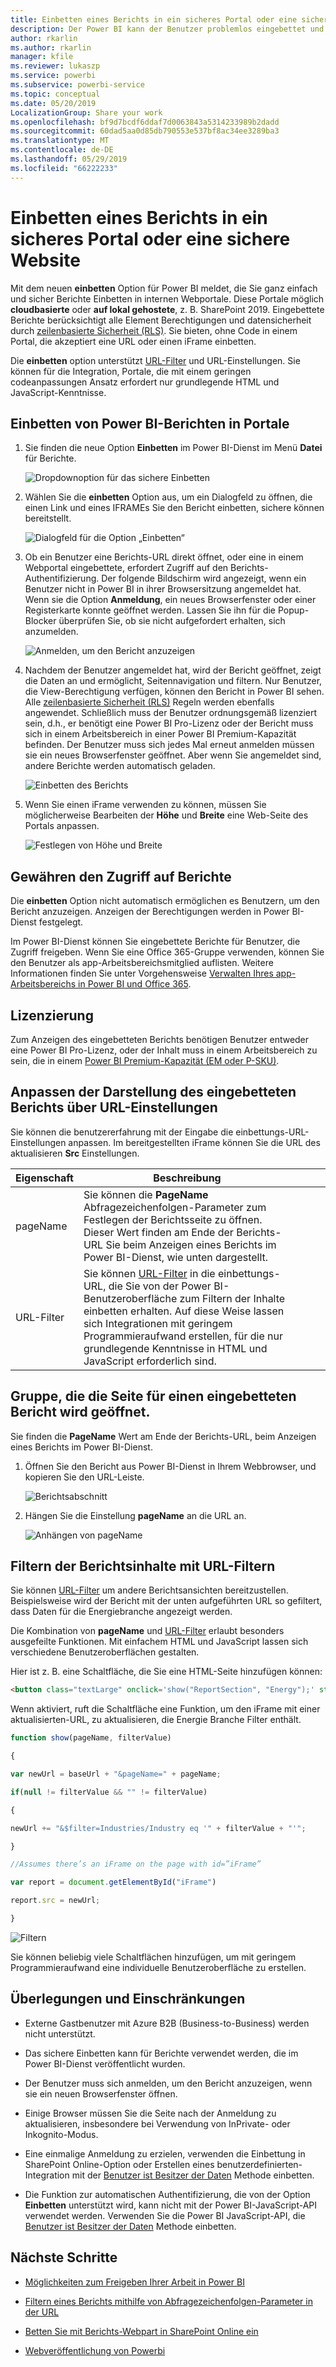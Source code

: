 ```yaml
---
title: Einbetten eines Berichts in ein sicheres Portal oder eine sichere Website
description: Der Power BI kann der Benutzer problemlos eingebettet und betten Sie Berichte sicher in internen-Webportal.
author: rkarlin
ms.author: rkarlin
manager: kfile
ms.reviewer: lukaszp
ms.service: powerbi
ms.subservice: powerbi-service
ms.topic: conceptual
ms.date: 05/20/2019
LocalizationGroup: Share your work
ms.openlocfilehash: bf9d7bcdf6ddaf7d0063843a5314233989b2dadd
ms.sourcegitcommit: 60dad5aa0d85db790553e537bf8ac34ee3289ba3
ms.translationtype: MT
ms.contentlocale: de-DE
ms.lasthandoff: 05/29/2019
ms.locfileid: "66222233"
---
```

# <a name="embed-a-report-in-a-secure-portal-or-website"></a>Einbetten eines Berichts in ein sicheres Portal oder eine sichere Website

Mit dem neuen **einbetten** Option für Power BI meldet, die Sie ganz einfach und sicher Berichte Einbetten in internen Webportale. Diese Portale möglich **cloudbasierte** oder **auf lokal gehostete**, z. B. SharePoint 2019. Eingebettete Berichte berücksichtigt alle Element Berechtigungen und datensicherheit durch [zeilenbasierte Sicherheit (RLS)](service-admin-rls.md). Sie bieten, ohne Code in einem Portal, die akzeptiert eine URL oder einen iFrame einbetten. 

Die **einbetten** option unterstützt [URL-Filter](service-url-filters.md) und URL-Einstellungen. Sie können für die Integration, Portale, die mit einem geringen codeanpassungen Ansatz erfordert nur grundlegende HTML und JavaScript-Kenntnisse.

## <a name="how-to-embed-power-bi-reports-into-portals"></a>**Einbetten** von Power BI-Berichten in Portale

1. Sie finden die neue Option **Einbetten** im Power BI-Dienst im Menü **Datei** für Berichte.

    ![Dropdownoption für das sichere Einbetten](media/service-embed-secure/secure-embed-drop-down-menu.png)

2. Wählen Sie die **einbetten** Option aus, um ein Dialogfeld zu öffnen, die einen Link und eines IFRAMEs Sie den Bericht einbetten, sichere können bereitstellt.

    ![Dialogfeld für die Option „Einbetten“](media/service-embed-secure/secure-embed-code-dialog.png)

3. Ob ein Benutzer eine Berichts-URL direkt öffnet, oder eine in einem Webportal eingebettete, erfordert Zugriff auf den Berichts-Authentifizierung. Der folgende Bildschirm wird angezeigt, wenn ein Benutzer nicht in Power BI in ihrer Browsersitzung angemeldet hat. Wenn sie die Option **Anmeldung**, ein neues Browserfenster oder einer Registerkarte konnte geöffnet werden. Lassen Sie ihn für die Popup-Blocker überprüfen Sie, ob sie nicht aufgefordert erhalten, sich anzumelden.

    ![Anmelden, um den Bericht anzuzeigen](media/service-embed-secure/secure-embed-sign-in.png)

4. Nachdem der Benutzer angemeldet hat, wird der Bericht geöffnet, zeigt die Daten an und ermöglicht, Seitennavigation und filtern. Nur Benutzer, die View-Berechtigung verfügen, können den Bericht in Power BI sehen. Alle [zeilenbasierte Sicherheit (RLS)](service-admin-rls.md) Regeln werden ebenfalls angewendet. Schließlich muss der Benutzer ordnungsgemäß lizenziert sein, d.h., er benötigt eine Power BI Pro-Lizenz oder der Bericht muss sich in einem Arbeitsbereich in einer Power BI Premium-Kapazität befinden. Der Benutzer muss sich jedes Mal erneut anmelden müssen sie ein neues Browserfenster geöffnet. Aber wenn Sie angemeldet sind, andere Berichte werden automatisch geladen.

    ![Einbetten des Berichts](media/service-embed-secure/secure-embed-report.png)

5. Wenn Sie einen iFrame verwenden zu können, müssen Sie möglicherweise Bearbeiten der **Höhe** und **Breite** eine Web-Seite des Portals anpassen.

    ![Festlegen von Höhe und Breite](media/service-embed-secure/secure-embed-size.png)

## <a name="granting-report-access"></a>Gewähren den Zugriff auf Berichte

Die **einbetten** Option nicht automatisch ermöglichen es Benutzern, um den Bericht anzuzeigen. Anzeigen der Berechtigungen werden in Power BI-Dienst festgelegt.

Im Power BI-Dienst können Sie eingebettete Berichte für Benutzer, die Zugriff freigeben. Wenn Sie eine Office 365-Gruppe verwenden, können Sie den Benutzer als app-Arbeitsbereichsmitglied auflisten. Weitere Informationen finden Sie unter Vorgehensweise [Verwalten Ihres app-Arbeitsbereichs in Power BI und Office 365](service-manage-app-workspace-in-power-bi-and-office-365.md).

## <a name="licensing"></a>Lizenzierung

Zum Anzeigen des eingebetteten Berichts benötigen Benutzer entweder eine Power BI Pro-Lizenz, oder der Inhalt muss in einem Arbeitsbereich zu sein, die in einem [Power BI Premium-Kapazität (EM oder P-SKU)](service-admin-premium-purchase.md).

## <a name="customize-your-embed-experience-using-url-settings"></a>Anpassen der Darstellung des eingebetteten Berichts über URL-Einstellungen

Sie können die benutzererfahrung mit der Eingabe die einbettungs-URL-Einstellungen anpassen. Im bereitgestellten iFrame können Sie die URL des aktualisieren **Src** Einstellungen.

| Eigenschaft  | Beschreibung  |  |  |  |
|--------------|-----------------------------------------------------------------------------------------------------------------------------------------------------------------------------------------------------------------------|---|---|---|
| pageName  | Sie können die **PageName** Abfragezeichenfolgen-Parameter zum Festlegen der Berichtsseite zu öffnen. Dieser Wert finden am Ende der Berichts-URL Sie beim Anzeigen eines Berichts im Power BI-Dienst, wie unten dargestellt. |  |  |  |
| URL-Filter  | Sie können [URL-Filter](service-url-filters.md) in die einbettungs-URL, die Sie von der Power BI-Benutzeroberfläche zum Filtern der Inhalte einbetten erhalten. Auf diese Weise lassen sich Integrationen mit geringem Programmieraufwand erstellen, für die nur grundlegende Kenntnisse in HTML und JavaScript erforderlich sind.  |  |  |  |

## <a name="set-which-page-opens-for-an-embedded-report"></a>Gruppe, die die Seite für einen eingebetteten Bericht wird geöffnet. 

Sie finden die **PageName** Wert am Ende der Berichts-URL, beim Anzeigen eines Berichts im Power BI-Dienst.

1. Öffnen Sie den Bericht aus Power BI-Dienst in Ihrem Webbrowser, und kopieren Sie den URL-Leiste.

    ![Berichtsabschnitt](media/service-embed-secure/secure-embed-report-section.png)

2. Hängen Sie die Einstellung **pageName** an die URL an.

    ![Anhängen von pageName](media/service-embed-secure/secure-embed-append-page-name.png)

## <a name="filter-report-content-using-url-filters"></a>Filtern der Berichtsinhalte mit URL-Filtern 

Sie können [URL-Filter](service-url-filters.md) um andere Berichtsansichten bereitzustellen. Beispielsweise wird der Bericht mit der unten aufgeführten URL so gefiltert, dass Daten für die Energiebranche angezeigt werden.

Die Kombination von **pageName** und [URL-Filter](service-url-filters.md) erlaubt besonders ausgefeilte Funktionen. Mit einfachem HTML und JavaScript lassen sich verschiedene Benutzeroberflächen gestalten.

Hier ist z. B. eine Schaltfläche, die Sie eine HTML-Seite hinzufügen können:

```html
<button class="textLarge" onclick='show("ReportSection", "Energy");' style="display: inline-block;">Show Energy</button>
```

Wenn aktiviert, ruft die Schaltfläche eine Funktion, um den iFrame mit einer aktualisierten-URL, zu aktualisieren, die Energie Branche Filter enthält.

```javascript
function show(pageName, filterValue)

{

var newUrl = baseUrl + "&pageName=" + pageName;

if(null != filterValue && "" != filterValue)

{

newUrl += "&$filter=Industries/Industry eq '" + filterValue + "'";

}

//Assumes there’s an iFrame on the page with id=”iFrame”

var report = document.getElementById("iFrame")

report.src = newUrl;

}
```

![Filtern](media/service-embed-secure/secure-embed-filter.png)

Sie können beliebig viele Schaltflächen hinzufügen, um mit geringem Programmieraufwand eine individuelle Benutzeroberfläche zu erstellen. 

## <a name="considerations-and-limitations"></a>Überlegungen und Einschränkungen

* Externe Gastbenutzer mit Azure B2B (Business-to-Business) werden nicht unterstützt.

* Das sichere Einbetten kann für Berichte verwendet werden, die im Power BI-Dienst veröffentlicht wurden.

* Der Benutzer muss sich anmelden, um den Bericht anzuzeigen, wenn sie ein neuen Browserfenster öffnen.

* Einige Browser müssen Sie die Seite nach der Anmeldung zu aktualisieren, insbesondere bei Verwendung von InPrivate- oder Inkognito-Modus.

* Eine einmalige Anmeldung zu erzielen, verwenden die Einbettung in SharePoint Online-Option oder Erstellen eines benutzerdefinierten-Integration mit der [Benutzer ist Besitzer der Daten](developer/embed-sample-for-your-organization.md) Methode einbetten. 

* Die Funktion zur automatischen Authentifizierung, die von der Option **Einbetten** unterstützt wird, kann nicht mit der Power BI-JavaScript-API verwendet werden. Verwenden Sie die Power BI JavaScript-API, die [Benutzer ist Besitzer der Daten](developer/embed-sample-for-your-organization.md) Methode einbetten. 

## <a name="next-steps"></a>Nächste Schritte

* [Möglichkeiten zum Freigeben Ihrer Arbeit in Power BI](service-how-to-collaborate-distribute-dashboards-reports.md)

* [Filtern eines Berichts mithilfe von Abfragezeichenfolgen-Parameter in der URL](service-url-filters.md)

* [Betten Sie mit Berichts-Webpart in SharePoint Online ein](service-embed-report-spo.md)

* [Webveröffentlichung von Powerbi](service-publish-to-web.md)